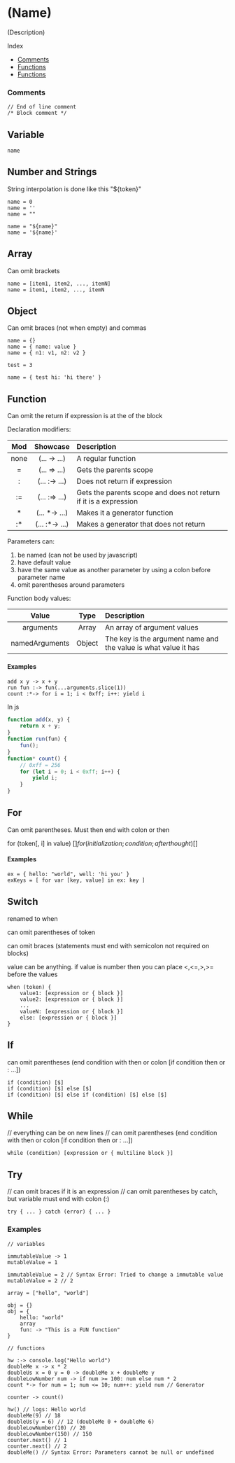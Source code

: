 # (Name)
(Description)

Index
- [Comments](#comments)
- [Functions](#numbersandstrings)
- [Functions](#function)

### Comments
```
// End of line comment
/* Block comment */
```

Variable
---

```
name
```

Number and Strings
---

String interpolation is done like this "${token}"

```
name = 0
name = ''
name = ""

name = "${name}"
name = '${name}'
```

Array
---
Can omit brackets

```
name = [item1, item2, ..., itemN]
name = item1, item2, ..., itemN
```

Object
---
Can omit braces (not when empty) and commas

```
name = {}
name = { name: value }
name = { n1: v1, n2: v2 }

test = 3

name = { test hi: 'hi there' }
```
Function
---
Can omit the return if expression is at the of the block

Declaration modifiers:

| Mod  |   Showcase     |                           Description                           |
|:----:|:--------------:|:----------------------------------------------------------------|
| none | (... -> ...)   | A regular function                                              |
|  =   | (... => ...)   | Gets the parents scope                                          |
|  :   | (... :-> ...)  | Does not return if expression                                   |
|  :=  | (... :=> ...)  | Gets the parents scope and does not return if it is a expression|
|  *   | (... *-> ...)  | Makes it a generator function                                   |
|  :*  | (... :*-> ...) | Makes a generator that does not return                          |

Parameters can:

1. be named (can not be used by javascript)
2. have default value
3. have the same value as another parameter by using a colon before parameter name
4. omit parentheses around parameters

Function body values:

|     Value      |  Type  |                           Description                           |
|:--------------:|:------:|:----------------------------------------------------------------|
| arguments      | Array  | An array of argument values                                     |
| namedArguments | Object | The key is the argument name and the value is what value it has |

#### Examples

```
add x y -> x + y
run fun :-> fun(...arguments.slice(1))
count :*-> for i = 1; i < 0xff; i++: yield i
```
In js 
```js
function add(x, y) {
    return x + y;
}
function run(fun) {
    fun();
}
function* count() {
    // 0xff = 256
    for (let i = 0; i < 0xff; i++) {
        yield i;
    }
}
```

## For

Can omit parentheses. Must then end with colon or then

for (token[, i] in value) [$]
for (initialization; condition; afterthought) [$]

#### Examples
```
ex = { hello: "world", well: 'hi you' }
exKeys = [ for var [key, value] in ex: key ]
```

## Switch

renamed to when

can omit parentheses of token

can omit braces (statements must end with semicolon not required on blocks)

value can be anything. if value is number then you can place <,<=,>,>= before the values

```
when (token) {
    value1: [expression or { block }]
    value2: [expression or { block }]
    ...
    valueN: [expression or { block }]
    else: [expression or { block }]
}
```

## If

can omit parentheses (end condition with then or colon [if condition then or : ...])


```
if (condition) [$]
if (condition) [$] else [$]
if (condition) [$] else if (condition) [$] else [$]
```

## While

// everything can be on new lines
// can omit parentheses (end condition with then or colon [if condition then or : ...])

```
while (condition) [expression or { multiline block }]
```

## Try

// can omit braces if it is an expression
// can omit parentheses by catch, but variable must end with colon (:)
```
try { ... } catch (error) { ... }
```

### Examples
```
// variables

immutableValue -> 1
mutableValue = 1

immutableValue = 2 // Syntax Error: Tried to change a immutable value
mutableValue = 2 // 2

array = ["hello", "world"]

obj = {}
obj = {
    hello: "world"
    array
    fun: -> "This is a FUN function"
}

// functions

hw :-> console.log("Hello world")
doubleMe x -> x * 2
doubleUs x = 0 y = 0 -> doubleMe x + doubleMe y
doubleLowNumber num -> if num >= 100: num else num * 2
count *-> for num = 1; num <= 10; num++: yield num // Generator

counter -> count()

hw() // logs: Hello world
doubleMe(9) // 18
doubleUs(y = 6) // 12 (doubleMe 0 + doubleMe 6)
doubleLowNumber(10) // 20
doubleLowNumber(150) // 150
counter.next() // 1
counter.next() // 2
doubleMe() // Syntax Error: Parameters cannot be null or undefined
```